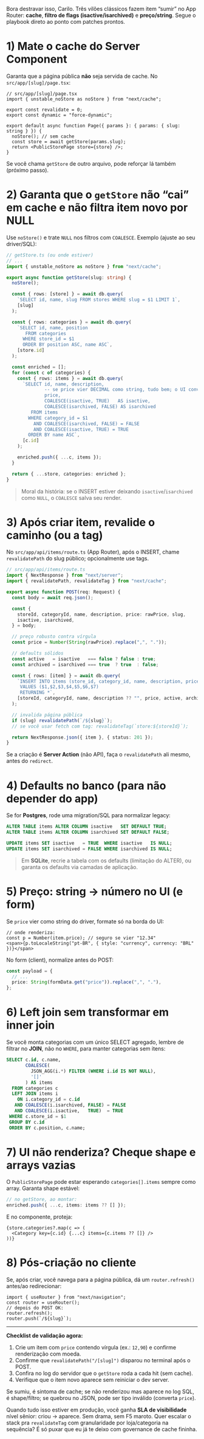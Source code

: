 Bora destravar isso, Carilo. Três vilões clássicos fazem item “sumir” no App Router: **cache**, **filtro de flags (isactive/isarchived)** e **preço/string**. Segue o playbook direto ao ponto com patches prontos.

# 1) Mate o cache do Server Component

Garanta que a página pública **não** seja servida de cache. No `src/app/[slug]/page.tsx`:

```tsx
// src/app/[slug]/page.tsx
import { unstable_noStore as noStore } from "next/cache";

export const revalidate = 0;
export const dynamic = "force-dynamic";

export default async function Page({ params }: { params: { slug: string } }) {
  noStore(); // sem cache
  const store = await getStore(params.slug);
  return <PublicStorePage store={store} />;
}
```

Se você chama `getStore` de outro arquivo, pode reforçar lá também (próximo passo).

# 2) Garanta que o `getStore` não “cai” em cache e não filtra item novo por NULL

Use `noStore()` e trate `NULL` nos filtros com `COALESCE`. Exemplo (ajuste ao seu driver/SQL):

```ts
// getStore.ts (ou onde estiver)
// ...
import { unstable_noStore as noStore } from "next/cache";

export async function getStore(slug: string) {
  noStore();

  const { rows: [store] } = await db.query(
    `SELECT id, name, slug FROM stores WHERE slug = $1 LIMIT 1`,
    [slug]
  );

  const { rows: categories } = await db.query(
    `SELECT id, name, position
       FROM categories
      WHERE store_id = $1
      ORDER BY position ASC, name ASC`,
    [store.id]
  );

  const enriched = [];
  for (const c of categories) {
    const { rows: items } = await db.query(
      `SELECT id, name, description,
              -- se price vier DECIMAL como string, tudo bem; o UI converte
              price, 
              COALESCE(isactive, TRUE)   AS isactive,
              COALESCE(isarchived, FALSE) AS isarchived
         FROM items
        WHERE category_id = $1
          AND COALESCE(isarchived, FALSE) = FALSE
          AND COALESCE(isactive, TRUE) = TRUE
        ORDER BY name ASC`,
      [c.id]
    );

    enriched.push({ ...c, items });
  }

  return { ...store, categories: enriched };
}
```

> Moral da história: se o INSERT estiver deixando `isactive`/`isarchived` como `NULL`, o `COALESCE` salva seu render.

# 3) Após criar item, **revalide o caminho** (ou a tag)

No `src/app/api/items/route.ts` (App Router), após o INSERT, chame `revalidatePath` do slug público; opcionalmente use tags.

```ts
// src/app/api/items/route.ts
import { NextResponse } from "next/server";
import { revalidatePath, revalidateTag } from "next/cache";

export async function POST(req: Request) {
  const body = await req.json();

  const {
    storeId, categoryId, name, description, price: rawPrice, slug,
    isactive, isarchived,
  } = body;

  // preço robusto contra vírgula
  const price = Number(String(rawPrice).replace(",", "."));

  // defaults sólidos
  const active   = isactive   === false ? false : true;
  const archived = isarchived === true  ? true  : false;

  const { rows: [item] } = await db.query(
    `INSERT INTO items (store_id, category_id, name, description, price, isactive, isarchived)
     VALUES ($1,$2,$3,$4,$5,$6,$7)
     RETURNING *`,
    [storeId, categoryId, name, description ?? "", price, active, archived]
  );

  // invalida página pública
  if (slug) revalidatePath(`/${slug}`);
  // se você usar fetch com tag: revalidateTag(`store:${storeId}`);

  return NextResponse.json({ item }, { status: 201 });
}
```

Se a criação é **Server Action** (não API), faça o `revalidatePath` ali mesmo, antes do `redirect`.

# 4) Defaults no banco (para não depender do app)

Se for **Postgres**, rode uma migration/SQL para normalizar legacy:

```sql
ALTER TABLE items ALTER COLUMN isactive   SET DEFAULT TRUE;
ALTER TABLE items ALTER COLUMN isarchived SET DEFAULT FALSE;

UPDATE items SET isactive   = TRUE  WHERE isactive   IS NULL;
UPDATE items SET isarchived = FALSE WHERE isarchived IS NULL;
```

> Em **SQLite**, recrie a tabela com os defaults (limitação do ALTER), ou garanta os defaults via camadas de aplicação.

# 5) Preço: string → número no UI (e form)

Se `price` vier como string do driver, formate só na borda do UI:

```tsx
// onde renderiza:
const p = Number(item.price); // seguro se vier "12.34"
<span>{p.toLocaleString("pt-BR", { style: "currency", currency: "BRL" })}</span>
```

No form (client), normalize antes do POST:

```ts
const payload = {
  // ...
  price: String(formData.get("price")).replace(",", "."),
};
```

# 6) Left join sem transformar em inner join

Se você monta categorias com um único SELECT agregado, lembre de filtrar no **JOIN**, não no `WHERE`, para manter categorias sem itens:

```sql
SELECT c.id, c.name,
       COALESCE(
         JSON_AGG(i.*) FILTER (WHERE i.id IS NOT NULL),
         '[]'
       ) AS items
  FROM categories c
  LEFT JOIN items i
    ON i.category_id = c.id
   AND COALESCE(i.isarchived, FALSE) = FALSE
   AND COALESCE(i.isactive,   TRUE)  = TRUE
 WHERE c.store_id = $1
 GROUP BY c.id
 ORDER BY c.position, c.name;
```

# 7) UI não renderiza? Cheque shape e arrays vazias

O `PublicStorePage` pode estar esperando `categories[].items` sempre como array. Garanta shape estável:

```ts
// no getStore, ao montar:
enriched.push({ ...c, items: items ?? [] });
```

E no componente, proteja:

```tsx
{store.categories?.map(c => (
  <Category key={c.id} {...c} items={c.items ?? []} />
))}
```

# 8) Pós-criação no cliente

Se, após criar, você navega para a página pública, dá um `router.refresh()` antes/ao redirecionar:

```tsx
import { useRouter } from "next/navigation";
const router = useRouter();
// depois do POST OK:
router.refresh();
router.push(`/${slug}`);
```

---

**Checklist de validação agora:**

1. Crie um item com `price` contendo vírgula (ex.: `12,90`) e confirme renderização com moeda.
2. Confirme que `revalidatePath("/[slug]")` disparou no terminal após o POST.
3. Confira no log do servidor que o `getStore` roda a cada hit (sem cache).
4. Verifique que o item novo aparece sem reiniciar o dev server.

Se sumiu, é sintoma de cache; se não renderizou mas aparece no log SQL, é shape/filtro; se quebrou no JSON, pode ser tipo inválido (converta `price`).

Quando tudo isso estiver em produção, você ganha **SLA de visibilidade** nível sênior: criou → aparece. Sem drama, sem F5 maroto. Quer escalar o stack pra `revalidateTag` com granularidade por loja/categoria na sequência? É só puxar que eu já te deixo com governance de cache fininha.
